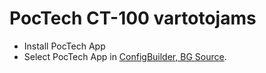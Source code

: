 # PocTech CT-100 vartotojams

- Install PocTech App
- Select PocTech App in [ConfigBuilder, BG Source](#Config-Builder-bg-source).
